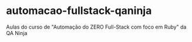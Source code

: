 # automacao-fullstack-qaninja
Aulas do curso de "Automação do ZERO Full-Stack com foco em Ruby" da QA Ninja

